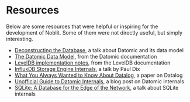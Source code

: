 # Resources

Below are some resources that were helpful or inspiring for the development of
Noblit. Some of them were not directly useful, but simply interesting.

 * [Deconstructing the Database][deconstr], a talk about Datomic and its data model
 * [The Datomic Data Model][datamodel], from the Datomic documentation
 * [LevelDB implementation notes][leveldb], from the LevelDB documentation
 * [InfluxDB Storage Engine Internals][influxdb], a talk by Paul Dix
 * [What You Always Wanted to Know About Datalog][datalog], a paper on Datalog
 * [Unofficial Guide to Datomic Internals][unofficial], a blog post on Datomic internals
 * [SQLite: A Database for the Edge of the Network][edge], a talk about SQLite internals

[deconstr]:   https://www.infoq.com/presentations/Deconstructing-Database
[datamodel]:  https://docs.datomic.com/cloud/whatis/data-model.html
[leveldb]:    https://github.com/google/leveldb/blob/1cb384088184be9840bd59b4040503a9fa9aee66/doc/impl.md
[influxdb]:   https://www.youtube.com/watch?v=rtEalnKT25I
[datalog]:    https://www.utdallas.edu/~gupta/courses/acl/papers/datalog-paper.pdf
[unofficial]: http://tonsky.me/blog/unofficial-guide-to-datomic-internals/
[edge]:       https://www.youtube.com/watch?v=gpxnbly9bz4
